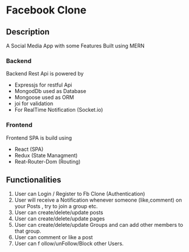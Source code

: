 # Facebook Clone

## Description

A Social Media App with some Features Built using MERN

### Backend

Backend Rest Api is powered by

- Expressjs for restful Api
- MongodDb used as Database
- Mongoose used as ORM
- joi for validation
- For RealTime Notification (Socket.io)

### Frontend

Frontend SPA is build using

- React (SPA)
- Redux (State Managment)
- Reat-Router-Dom (Routing)

## Functionalities

1. User can Login / Register to Fb Clone (Authentication)
2. User will receive a Notification whenever someone (like,comment) on your Posts , try to join a group etc.
3. User can create/delete/update posts
4. User can create/delete/update pages
5. User can create/delete/update Groups and can add other members to that group.
6. User can comment or like a post
7. User can f ollow/unFollow/Block other Users.

